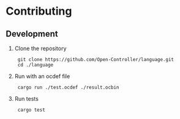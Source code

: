# Contributing

## Development

1. Clone the repository

        git clone https://github.com/Open-Controller/language.git
        cd ./language

2. Run with an ocdef file

        cargo run ./test.ocdef ./result.ocbin

3. Run tests

        cargo test
